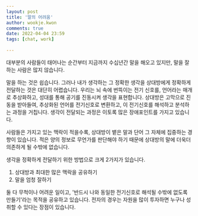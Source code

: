 ```yaml
---  
layout: post  
title: '말의 어려움'  
author: wookje.kwon  
comments: true  
date: 2022-04-04 23:59  
tags: [chat, work]  
  
---  
```


대부분의 사람들이 태어나는 순간부터 지금까지 수십년간 말을 해오고 있지만, 말을 잘하는 사람은 많지 않습니다.  

말을 하는 것은 쉽습니다. 그러나 내가 생각하는 그 정확한 생각을 상대방에게 정확하게 전달하는 것은 대단히 어렵습니다. 우리는 뇌 속에 번뜩이는 전기 신호를, 언어라는 매개로 추상화하고, 성대를 통해 공기를 진동시켜 생각을 표현합니다. 상대방은 고막으로 진동을 받아들여, 추상화된 언어를 전기신호로 변환하고, 이 전기신호를 해석하고 분석하는 과정을 거칩니다. 생각이 전달되는 과정은 이토록 많은 장애포인트를 가지고 있습니다.  

사람들은 가지고 있는 맥락이 적을수록, 상대방이 뱉은 말과 단어 그 자체에 집중하는 경향이 있습니다. 적은 양의 정보로 무언가를 판단해야 하기 때문에 상대방의 말에 더욱더 의존하게 될 수밖에 없습니다.  

생각을 정확하게 전달하기 위한 방법으로 크게 2가지가 있습니다.  

1. 상대방과 최대한 많은 맥락을 공유하기  
2. 말을 엄청 잘하기  

둘 다 무척이나 어려운 일이고, '반드시 나와 동일한 전기신호로 해석될 수밖에 없도록 만들기'라는 목적을 공유하고 있습니다. 전자의 경우는 자원을 많이 투자하면 누구나 성취할 수 있다는 장점이 있습니다.  
